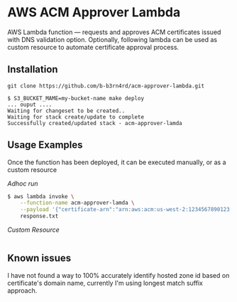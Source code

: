 AWS ACM Approver Lambda
=====================

AWS Lambda function &mdash; requests and approves ACM certificates issued with DNS validation option.
Optionally, following lambda can be used as custom resource to automate certificate approval process.

Installation
----------------------------
`git clone https://github.com/b-b3rn4rd/acm-approver-lambda.git`

```
$ S3_BUCKET_MAME=my-bucket-name make deploy
... ouput ....
Waiting for changeset to be created..
Waiting for stack create/update to complete
Successfully created/updated stack - acm-approver-lamda
```

Usage Examples
-----------------------------
Once the function has been deployed, it can be executed manually, or as a custom resource

*Adhoc run*
```bash
$ aws lambda invoke \
    --function-name acm-approver-lamda \
    --payload '{"certificate-arn":"arn:aws:acm:us-west-2:1234567890123:certificate/cb4c2da3-cc3d-4142-8177-04f519117b33", "ttl":30}' \
    response.txt
```

*Custom Resource*
```bash

```


Known issues
---------------------
I have not found a way to 100%  accurately identify hosted zone id based on certificate's domain name, currently I'm using longest match suffix approach.